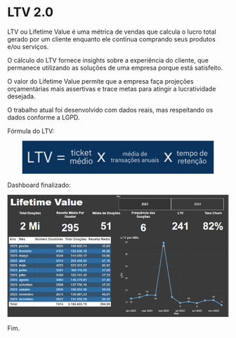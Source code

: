 # LTV 2.0

LTV ou Lifetime Value é uma métrica de vendas que calcula o lucro total gerado por um cliente enquanto ele continua comprando seus produtos e/ou serviços.

O cálculo do LTV fornece insights sobre a experiência do cliente, que permanece utilizando as soluções de uma empresa porque está satisfeito.

O valor do Lifetime Value permite que a empresa faça projeções orçamentárias mais assertivas e trace metas para atingir a lucratividade desejada.

O trabalho atual foi desenvolvido com dados reais, mas respeitando os dados conforme a LGPD.

Fórmula do LTV:

<div align="center">
  <img src="https://github.com/CamilaDeAlm/LTV-2.0/blob/main/folder/Captura%20de%20tela%202024-08-21%20112533.png" alt="Exemplo" width="largura" height="altura">
</div>

Dashboard finalizado:
<div align="center">
  <img src="https://github.com/CamilaDeAlm/LTV-2.0/blob/main/folder/Captura%20de%20tela%202024-08-28%20121048.png" alt="Exemplo" width="largura" height="altura">
</div>

Fim.
